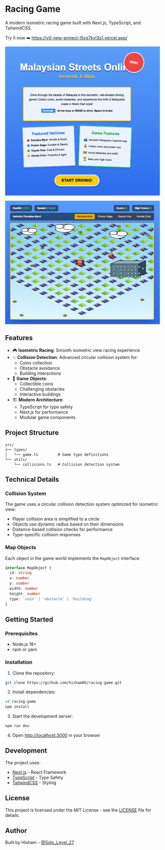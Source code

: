 # Racing Game

A modern isometric racing game built with Next.js, TypeScript, and TailwindCSS.

Try it now ➡️ https://v0-new-project-l5sg7kvl3s1.vercel.app/

![Image Alt](https://github.com/hisham86/racing-game/blob/71d95ddf172cf5a3e3d879f997cf396c5c5e1483/racing%20main%20menu.png)

![Image Alt](https://github.com/hisham86/racing-game/blob/71d95ddf172cf5a3e3d879f997cf396c5c5e1483/racing%20game.png)

## Features

- 🎮 **Isometric Racing**: Smooth isometric view racing experience
- 💥 **Collision Detection**: Advanced circular collision system for:
  - Coins collection
  - Obstacle avoidance
  - Building interactions
- 🎯 **Game Objects**:
  - Collectible coins
  - Challenging obstacles
  - Interactive buildings
- 🏗️ **Modern Architecture**:
  - TypeScript for type safety
  - Next.js for performance
  - Modular game components

## Project Structure

```
src/
├── types/
│   └── game.ts         # Game type definitions
└── utils/
    └── collisions.ts   # Collision detection system
```

## Technical Details

### Collision System

The game uses a circular collision detection system optimized for isometric view:
- Player collision area is simplified to a circle
- Objects use dynamic radius based on their dimensions
- Distance-based collision checks for performance
- Type-specific collision responses

### Map Objects

Each object in the game world implements the `MapObject` interface:
```typescript
interface MapObject {
  id: string
  x: number
  y: number
  width: number
  height: number
  type: 'coin' | 'obstacle' | 'building'
}
```

## Getting Started

### Prerequisites

- Node.js 18+
- npm or yarn

### Installation

1. Clone the repository:
```bash
git clone https://github.com/hisham86/racing-game.git
```

2. Install dependencies:
```bash
cd racing-game
npm install
```

3. Start the development server:
```bash
npm run dev
```

4. Open [http://localhost:3000](http://localhost:3000) in your browser

## Development

The project uses:
- [Next.js](https://nextjs.org/) - React Framework
- [TypeScript](https://www.typescriptlang.org/) - Type Safety
- [TailwindCSS](https://tailwindcss.com/) - Styling

## License

This project is licensed under the MIT License - see the [LICENSE](LICENSE) file for details.

## Author

Built by Hisham - [@Solo_Level_27](https://x.com/Solo_Level_27) 

